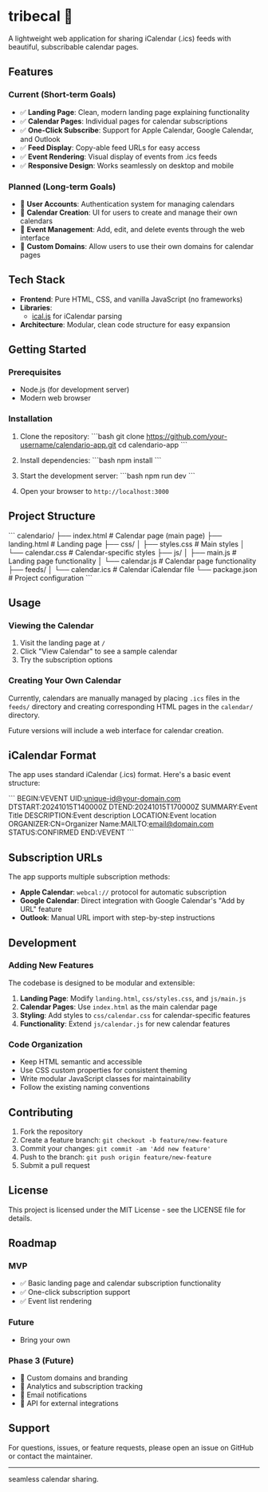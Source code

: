 # tribecal 📅

A lightweight web application for sharing iCalendar (.ics) feeds with beautiful, subscribable calendar pages.

## Features

### Current (Short-term Goals)
- ✅ **Landing Page**: Clean, modern landing page explaining functionality
- ✅ **Calendar Pages**: Individual pages for calendar subscriptions
- ✅ **One-Click Subscribe**: Support for Apple Calendar, Google Calendar, and Outlook
- ✅ **Feed Display**: Copy-able feed URLs for easy access
- ✅ **Event Rendering**: Visual display of events from .ics feeds
- ✅ **Responsive Design**: Works seamlessly on desktop and mobile

### Planned (Long-term Goals)
- 🔄 **User Accounts**: Authentication system for managing calendars
- 🔄 **Calendar Creation**: UI for users to create and manage their own calendars
- 🔄 **Event Management**: Add, edit, and delete events through the web interface
- 🔄 **Custom Domains**: Allow users to use their own domains for calendar pages

## Tech Stack

- **Frontend**: Pure HTML, CSS, and vanilla JavaScript (no frameworks)
- **Libraries**: 
  - [ical.js](https://github.com/mozilla-comm/ical.js/) for iCalendar parsing
- **Architecture**: Modular, clean code structure for easy expansion

## Getting Started

### Prerequisites
- Node.js (for development server)
- Modern web browser

### Installation

1. Clone the repository:
   \`\`\`bash
   git clone https://github.com/your-username/calendario-app.git
   cd calendario-app
   \`\`\`

2. Install dependencies:
   \`\`\`bash
   npm install
   \`\`\`

3. Start the development server:
   \`\`\`bash
   npm run dev
   \`\`\`

4. Open your browser to `http://localhost:3000`

## Project Structure

\`\`\`
calendario/
├── index.html             # Calendar page (main page)
├── landing.html           # Landing page
├── css/
│   ├── styles.css          # Main styles
│   └── calendar.css        # Calendar-specific styles
├── js/
│   ├── main.js            # Landing page functionality
│   └── calendar.js        # Calendar page functionality
├── feeds/
│   └── calendar.ics       # Calendar iCalendar file
└── package.json           # Project configuration
\`\`\`

## Usage

### Viewing the Calendar
1. Visit the landing page at `/`
2. Click "View Calendar" to see a sample calendar
3. Try the subscription options

### Creating Your Own Calendar
Currently, calendars are manually managed by placing `.ics` files in the `feeds/` directory and creating corresponding HTML pages in the `calendar/` directory.

Future versions will include a web interface for calendar creation.

## iCalendar Format

The app uses standard iCalendar (.ics) format. Here's a basic event structure:

\`\`\`
BEGIN:VEVENT
UID:unique-id@your-domain.com
DTSTART:20241015T140000Z
DTEND:20241015T170000Z
SUMMARY:Event Title
DESCRIPTION:Event description
LOCATION:Event location
ORGANIZER:CN=Organizer Name:MAILTO:email@domain.com
STATUS:CONFIRMED
END:VEVENT
\`\`\`

## Subscription URLs

The app supports multiple subscription methods:

- **Apple Calendar**: `webcal://` protocol for automatic subscription
- **Google Calendar**: Direct integration with Google Calendar's "Add by URL" feature
- **Outlook**: Manual URL import with step-by-step instructions

## Development

### Adding New Features
The codebase is designed to be modular and extensible:

1. **Landing Page**: Modify `landing.html`, `css/styles.css`, and `js/main.js`
2. **Calendar Pages**: Use `index.html` as the main calendar page
3. **Styling**: Add styles to `css/calendar.css` for calendar-specific features
4. **Functionality**: Extend `js/calendar.js` for new calendar features

### Code Organization
- Keep HTML semantic and accessible
- Use CSS custom properties for consistent theming
- Write modular JavaScript classes for maintainability
- Follow the existing naming conventions

## Contributing

1. Fork the repository
2. Create a feature branch: `git checkout -b feature/new-feature`
3. Commit your changes: `git commit -am 'Add new feature'`
4. Push to the branch: `git push origin feature/new-feature`
5. Submit a pull request

## License

This project is licensed under the MIT License - see the LICENSE file for details.

## Roadmap

### MVP
- ✅ Basic landing page and calendar subscription functionality
- ✅ One-click subscription support
- ✅ Event list rendering

### Future
- Bring your own

### Phase 3 (Future)
- 🔄 Custom domains and branding
- 🔄 Analytics and subscription tracking
- 🔄 Email notifications
- 🔄 API for external integrations

## Support

For questions, issues, or feature requests, please open an issue on GitHub or contact the maintainer.

---

seamless calendar sharing.


